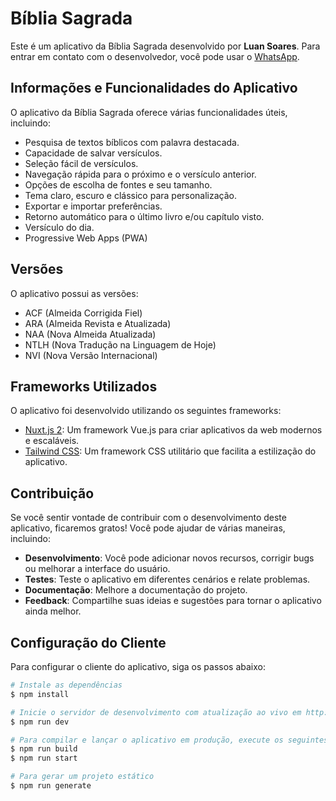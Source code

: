 # Bíblia Sagrada

Este é um aplicativo da Bíblia Sagrada desenvolvido por **Luan Soares**. Para entrar em contato com o desenvolvedor, você pode usar o [WhatsApp](https://wa.me/5583993577540).

## Informações e Funcionalidades do Aplicativo

O aplicativo da Bíblia Sagrada oferece várias funcionalidades úteis, incluindo:

- Pesquisa de textos bíblicos com palavra destacada.
- Capacidade de salvar versículos.
- Seleção fácil de versículos.
- Navegação rápida para o próximo e o versículo anterior.
- Opções de escolha de fontes e seu tamanho.
- Tema claro, escuro e clássico para personalização.
- Exportar e importar preferências.
- Retorno automático para o último livro e/ou capítulo visto.
- Versículo do dia.
- Progressive Web Apps (PWA)

## Versões

O aplicativo possui as versões:

- ACF (Almeida Corrigida Fiel)
- ARA (Almeida Revista e Atualizada)
- NAA (Nova Almeida Atualizada)
- NTLH (Nova Tradução na Linguagem de Hoje)
- NVI (Nova Versão Internacional)

## Frameworks Utilizados

O aplicativo foi desenvolvido utilizando os seguintes frameworks:

- [Nuxt.js 2](https://nuxtjs.org/): Um framework Vue.js para criar aplicativos da web modernos e escaláveis.
- [Tailwind CSS](https://tailwindcss.com/): Um framework CSS utilitário que facilita a estilização do aplicativo.

## Contribuição

Se você sentir vontade de contribuir com o desenvolvimento deste aplicativo, ficaremos gratos! Você pode ajudar de várias maneiras, incluindo:

- **Desenvolvimento**: Você pode adicionar novos recursos, corrigir bugs ou melhorar a interface do usuário.
- **Testes**: Teste o aplicativo em diferentes cenários e relate problemas.
- **Documentação**: Melhore a documentação do projeto.
- **Feedback**: Compartilhe suas ideias e sugestões para tornar o aplicativo ainda melhor.

## Configuração do Cliente

Para configurar o cliente do aplicativo, siga os passos abaixo:

```bash
# Instale as dependências
$ npm install

# Inicie o servidor de desenvolvimento com atualização ao vivo em http://localhost:3000
$ npm run dev

# Para compilar e lançar o aplicativo em produção, execute os seguintes comandos
$ npm run build
$ npm run start

# Para gerar um projeto estático
$ npm run generate
```
